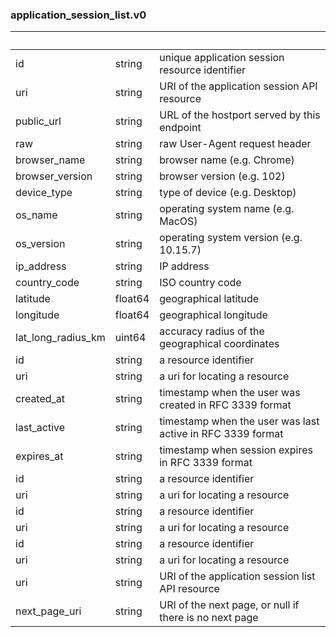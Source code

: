 
### application_session_list.v0

| &nbsp; | &nbsp; | &nbsp; |
|---|---|---|
| id | string | unique application session resource identifier |
| uri | string | URI of the application session API resource |
| public_url | string | URL of the hostport served by this endpoint |
| raw | string | raw User-Agent request header |
| browser_name | string | browser name (e.g. Chrome) |
| browser_version | string | browser version (e.g. 102) |
| device_type | string | type of device (e.g. Desktop) |
| os_name | string | operating system name (e.g. MacOS) |
| os_version | string | operating system version (e.g. 10.15.7) |
| ip_address | string | IP address |
| country_code | string | ISO country code |
| latitude | float64 | geographical latitude |
| longitude | float64 | geographical longitude |
| lat_long_radius_km | uint64 | accuracy radius of the geographical coordinates |
| id | string | a resource identifier |
| uri | string | a uri for locating a resource |
| created_at | string | timestamp when the user was created in RFC 3339 format |
| last_active | string | timestamp when the user was last active in RFC 3339 format |
| expires_at | string | timestamp when session expires in RFC 3339 format |
| id | string | a resource identifier |
| uri | string | a uri for locating a resource |
| id | string | a resource identifier |
| uri | string | a uri for locating a resource |
| id | string | a resource identifier |
| uri | string | a uri for locating a resource |
| uri | string | URI of the application session list API resource |
| next_page_uri | string | URI of the next page, or null if there is no next page |